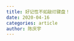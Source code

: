 ```yaml
---
title: 好记性不如敲烂键盘！
date: 2020-04-16
categories: article
author: 陈庆宇
---
```


<Vssue />


<!-- <CountUp  :endVal="2020" />

<<< @/docs/.vuepress/components/CountUp.vue -->
